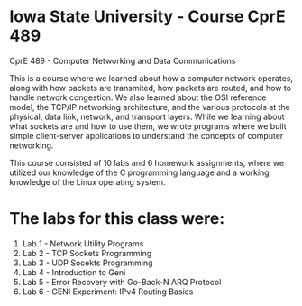# Iowa State University - Course CprE 489

CprE 489 - Computer Networking and Data Communications

This is a course where we learned about how a computer network operates, along with how packets are transmited, how packets are routed, and
how to handle network congestion. We also learned about the OSI reference model, the TCP/IP networking architecture, and the various protocols
at the physical, data link, network, and transport layers. While we learning about what sockets are and how to use them, we wrote programs
where we built simple client-server applications to understand the concepts of computer networking. 

This course consisted of 10 labs and 6 homework assignments, where we utilized our knowledge of the C programming language and a working
knowledge of the Linux operating system.

# The labs for this class were:

1) Lab 1 - Network Utility Programs
2) Lab 2 - TCP Sockets Programming 
3) Lab 3 - UDP Socekts Programming
4) Lab 4 - Introduction to Geni
5) Lab 5 - Error Recovery with Go-Back-N ARQ Protocol
6) Lab 6 - GENI Experiment: IPv4 Routing Basics
